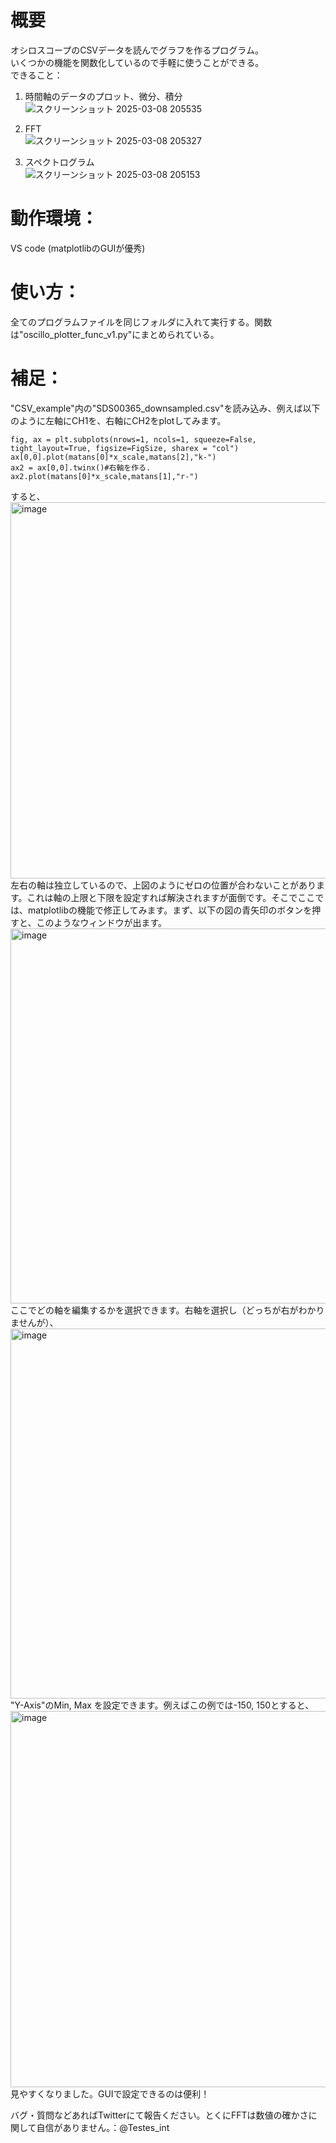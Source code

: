# 概要
オシロスコープのCSVデータを読んでグラフを作るプログラム。  
いくつかの機能を関数化しているので手軽に使うことができる。  
できること：  
  
1. 時間軸のデータのプロット、微分、積分  
![スクリーンショット 2025-03-08 205535](https://github.com/user-attachments/assets/d1a6c300-bd35-4be5-bd68-382806b7ebd5)
  
2. FFT  
![スクリーンショット 2025-03-08 205327](https://github.com/user-attachments/assets/71b0bd59-3412-4cea-b339-73f99ac780b8)
  
3. スペクトログラム  
![スクリーンショット 2025-03-08 205153](https://github.com/user-attachments/assets/25009463-b1a5-4834-97de-0fcf63576d03)
  
# 動作環境：  
VS code (matplotlibのGUIが優秀)  
  
# 使い方：  
全てのプログラムファイルを同じフォルダに入れて実行する。関数は"oscillo_plotter_func_v1.py"にまとめられている。  
  
# 補足：  
"CSV_example"内の"SDS00365_downsampled.csv"を読み込み、例えば以下のように左軸にCH1を、右軸にCH2をplotしてみます。  
```
fig, ax = plt.subplots(nrows=1, ncols=1, squeeze=False, tight_layout=True, figsize=FigSize, sharex = "col")
ax[0,0].plot(matans[0]*x_scale,matans[2],"k-")
ax2 = ax[0,0].twinx()#右軸を作る.
ax2.plot(matans[0]*x_scale,matans[1],"r-")
```
すると、  
<img width="602" alt="image" src="https://github.com/user-attachments/assets/b679f73e-a261-4052-8e57-321c4c7f6cc2" />
左右の軸は独立しているので、上図のようにゼロの位置が合わないことがあります。これは軸の上限と下限を設定すれば解決されますが面倒です。そこでここでは、matplotlibの機能で修正してみます。まず、以下の図の青矢印のボタンを押すと、このようなウィンドウが出ます。  
<img width="600" alt="image" src="https://github.com/user-attachments/assets/a8a78076-9811-4fdf-88bd-982c49309006" />
ここでどの軸を編集するかを選択できます。右軸を選択し（どっちが右がわかりませんが）、  
<img width="592" alt="image" src="https://github.com/user-attachments/assets/171d735f-aa5c-43d2-9d6b-cb53ac9a863b" />
"Y-Axis"のMin, Max を設定できます。例えばこの例では-150, 150とすると、  
<img width="602" alt="image" src="https://github.com/user-attachments/assets/72d5b1b8-8a6e-4cc0-8900-9eb94bbfe52f" />
見やすくなりました。GUIで設定できるのは便利！  
  
バグ・質問などあればTwitterにて報告ください。とくにFFTは数値の確かさに関して自信がありません。：@Testes_int
